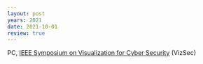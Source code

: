 ```yaml
---
layout: post
years: 2021
date: 2021-10-01
review: true
---
```


PC, [IEEE Symposium on Visualization for Cyber Security](https://vizsec.org/vizsec2021/) (VizSec) 